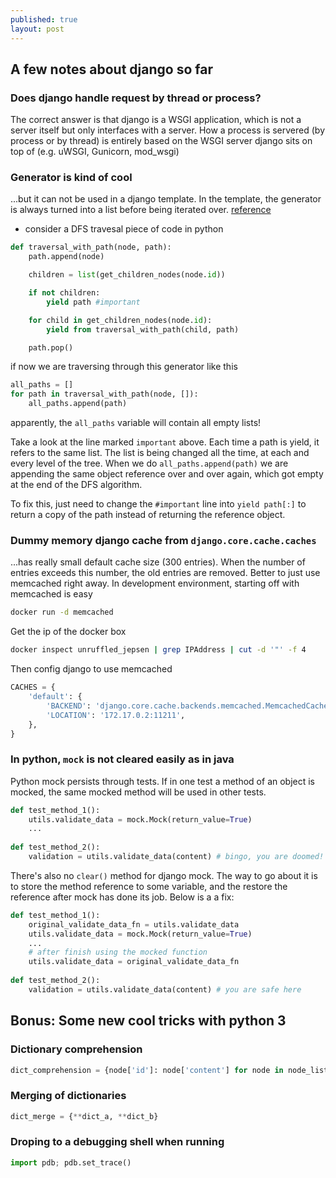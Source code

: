 ```yaml
---
published: true
layout: post
---
```

## A few notes about django so far
### Does django handle request by thread or process?
The correct answer is that django is a WSGI application, which is not a server itself but only interfaces with a server. How a process is servered (by process or by thread) is entirely based on the WSGI server django sits on top of (e.g. uWSGI, Gunicorn, mod_wsgi)
### Generator is kind of cool
...but it can not be used in a django template. In the template, the generator is always turned into a list before being iterated over. [reference](https://github.com/django/django/commit/6b730e1e92)
- consider a DFS travesal piece of code in python

```python
def traversal_with_path(node, path):
    path.append(node)

    children = list(get_children_nodes(node.id))

    if not children:
        yield path #important

    for child in get_children_nodes(node.id):
        yield from traversal_with_path(child, path)

    path.pop()

```
if now we are traversing through this generator like this
```python
all_paths = []
for path in traversal_with_path(node, []):
	all_paths.append(path)
```
apparently, the `all_paths` variable will contain all empty lists! 

Take a look at the line marked `important` above. Each time a path is yield, it refers to the same list. The list is being changed all the time, at each and every level of the tree. When we do `all_paths.append(path)` we are appending the same object reference over and over again, which got empty at the end of the DFS algorithm.

To fix this, just need to change the `#important` line into `yield path[:]` to return a copy of the path instead of returning the reference object.

### Dummy memory django cache from `django.core.cache.caches`
...has  really small default cache size (300 entries). When the number of entries exceeds this number, the old entries are removed. Better to just use memcached right away. In development environment, starting off with memcached is easy

```bash
docker run -d memcached
```
Get the ip of the docker box
```bash
docker inspect unruffled_jepsen | grep IPAddress | cut -d '"' -f 4
```
Then config django to use memcached
```python
CACHES = {
    'default': {
        'BACKEND': 'django.core.cache.backends.memcached.MemcachedCache',
        'LOCATION': '172.17.0.2:11211',
    },
}
```

### In python, `mock` is not cleared easily as in java
Python mock persists through tests. If in one test a method of an object is mocked, the same mocked method will be used in other tests. 

```python
def test_method_1():
	utils.validate_data = mock.Mock(return_value=True)
    ...
    
def test_method_2():
	validation = utils.validate_data(content) # bingo, you are doomed!
```

There's also no `clear()` method for django mock. The way to go about it is to store the method reference to some variable, and the restore the reference after mock has done its job. Below is a a fix:

```python
def test_method_1():
	original_validate_data_fn = utils.validate_data
	utils.validate_data = mock.Mock(return_value=True)
    ...
    # after finish using the mocked function
    utils.validate_data = original_validate_data_fn
    
def test_method_2():
	validation = utils.validate_data(content) # you are safe here   
```

## Bonus: Some new cool tricks with python 3
### Dictionary comprehension
```python
dict_comprehension = {node['id']: node['content'] for node in node_list}
```
### Merging of dictionaries
```python
dict_merge = {**dict_a, **dict_b}
```

### Droping to a debugging shell when running
```python
import pdb; pdb.set_trace()
```
